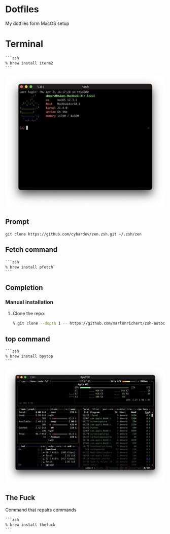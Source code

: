 # Dotfiles
My dotfiles form MacOS setup

# Terminal

    ```zsh
    % brew install iterm2
    ```

![Terminal](https://raw.githubusercontent.com/DMNerd/Dotfiles/main/Screenshots/Term.png "My terminal")

## Prompt
`git clone https://github.com/cybardev/zen.zsh.git ~/.zsh/zen`

## Fetch command
    ```zsh
    % brew install pfetch`
    ```

## Completion
### Manual installation
 1. Clone the repo:
    ```zsh
    % git clone --depth 1 -- https://github.com/marlonrichert/zsh-autocomplete.git
    ```
## top command

    ```zsh
    % brew install bpytop
    ```

![bpytop](https://raw.githubusercontent.com/DMNerd/dotfiles/main/Screenshots/bpytop.png "bpytop")

## The Fuck

Command that repairs commands

    ```zsh
    % brew install thefuck
    ```
